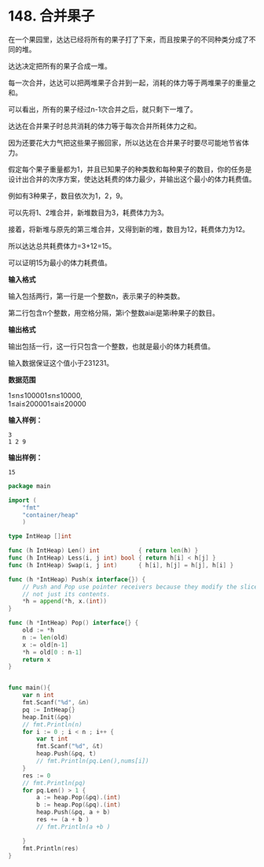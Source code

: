# 148. 合并果子



在一个果园里，达达已经将所有的果子打了下来，而且按果子的不同种类分成了不同的堆。

达达决定把所有的果子合成一堆。

每一次合并，达达可以把两堆果子合并到一起，消耗的体力等于两堆果子的重量之和。

可以看出，所有的果子经过n-1次合并之后，就只剩下一堆了。

达达在合并果子时总共消耗的体力等于每次合并所耗体力之和。

因为还要花大力气把这些果子搬回家，所以达达在合并果子时要尽可能地节省体力。

假定每个果子重量都为1，并且已知果子的种类数和每种果子的数目，你的任务是设计出合并的次序方案，使达达耗费的体力最少，并输出这个最小的体力耗费值。

例如有3种果子，数目依次为1，2，9。

可以先将1、2堆合并，新堆数目为3，耗费体力为3。

接着，将新堆与原先的第三堆合并，又得到新的堆，数目为12，耗费体力为12。

所以达达总共耗费体力=3+12=15。

可以证明15为最小的体力耗费值。

**输入格式**

输入包括两行，第一行是一个整数n，表示果子的种类数。

第二行包含n个整数，用空格分隔，第i个整数aiai是第i种果子的数目。

**输出格式**

输出包括一行，这一行只包含一个整数，也就是最小的体力耗费值。

输入数据保证这个值小于231231。

**数据范围**

1≤n≤100001≤n≤10000,  
1≤ai≤200001≤ai≤20000

**输入样例：**

```text
3 
1 2 9 
```

**输出样例：**

```text
15
```

```go
package main

import (
    "fmt"
    "container/heap"
    )

type IntHeap []int

func (h IntHeap) Len() int           { return len(h) }
func (h IntHeap) Less(i, j int) bool { return h[i] < h[j] }
func (h IntHeap) Swap(i, j int)      { h[i], h[j] = h[j], h[i] }

func (h *IntHeap) Push(x interface{}) {
	// Push and Pop use pointer receivers because they modify the slice's length,
	// not just its contents.
	*h = append(*h, x.(int))
}

func (h *IntHeap) Pop() interface{} {
	old := *h
	n := len(old)
	x := old[n-1]
	*h = old[0 : n-1]
	return x
}


func main(){
    var n int
    fmt.Scanf("%d", &n)
    pq := IntHeap{}
    heap.Init(&pq)
    // fmt.Println(n)
    for i := 0 ; i < n ; i++ {
        var t int
        fmt.Scanf("%d", &t)
        heap.Push(&pq, t)
        // fmt.Println(pq.Len(),nums[i])
    }
    res := 0
    // fmt.Println(pq)
    for pq.Len() > 1 {
        a := heap.Pop(&pq).(int)
        b := heap.Pop(&pq).(int)
        heap.Push(&pq, a + b)
        res += (a + b )
        // fmt.Println(a +b )

	}
	fmt.Println(res)
}
```

